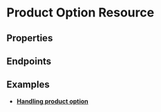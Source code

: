 # Product Option Resource

## Properties

<ResourceProperties :resource="'product_option'" :lang="'en'"/>

<ResourceScopes :resource="'product_option'"/>

## Endpoints

[//]: <> (GET ENDPOINT)
<ResourceEndpoint :resource="'product_option'" :endpoint="'get'" :lang="'en'">

<template v-slot:responseJSON>

<<< @/docs/fixtures/api/product_option/response/json/get_id.json

</template>

<template v-slot:responseXML>

<<< @/docs/fixtures/api/product_option/response/xml/get_id.xml

</template>

</ResourceEndpoint>

[//]: <> (GETCOLLECTION ENDPOINT)
<ResourceEndpoint :resource="'product_option'" :endpoint="'getCollection'" :lang="'en'">

<template v-slot:responseJSON>

<<< @/docs/fixtures/api/product_option/response/json/get_page.json

</template>

<template v-slot:responseXML>

<<< @/docs/fixtures/api/product_option/response/xml/get_page.xml

</template>

</ResourceEndpoint>

[//]: <> (POST ENDPOINT)
<ResourceEndpoint :resource="'product_option'" :endpoint="'post'" :lang="'en'">

<template v-slot:request>

<<< @/docs/fixtures/api/product_option/request/post.json

</template>

<template v-slot:responseJSON>

<<< @/docs/fixtures/api/product_option/response/json/get_id.json

</template>

<template v-slot:responseXML>

<<< @/docs/fixtures/api/product_option/response/xml/get_id.xml

</template>

</ResourceEndpoint>

[//]: <> (PUT ENDPOINT)
<ResourceEndpoint :resource="'product_option'" :endpoint="'put'" :lang="'en'">

<template v-slot:request>

<<< @/docs/fixtures/api/product_option/request/put.json

</template>

<template v-slot:responseJSON>

<<< @/docs/fixtures/api/product_option/response/json/get_id.json

</template>

<template v-slot:responseXML>

<<< @/docs/fixtures/api/product_option/response/xml/get_id.xml

</template>

</ResourceEndpoint>

[//]: <> (DELETE ENDPOINT)
<ResourceEndpoint :resource="'product_option'" :endpoint="'delete'" :lang="'en'"/>

## Examples

- [**Handling product option**](../development/api-examples/07_product_option.md)
